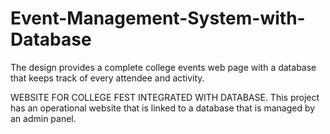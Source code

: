 # Event-Management-System-with-Database
The design provides a complete college events web page with a database that keeps track of every attendee and activity.

WEBSITE FOR COLLEGE FEST INTEGRATED WITH DATABASE. This project has an operational website that is linked to a database that is managed by an admin panel.
